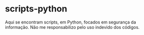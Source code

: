 # scripts-python
Aqui se encontram scripts, em Python, focados em segurança da informação. Não me responsabilizo pelo uso indevido dos códigos.
